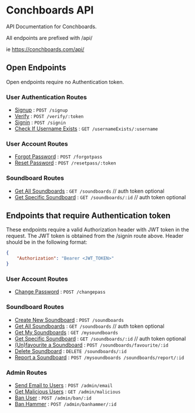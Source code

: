 # Conchboards API

API Documentation for Conchboards.

All endpoints are prefixed with <hostname>/api/

ie https://conchboards.com/api/

## Open Endpoints

Open endpoints require no Authentication token.

### User Authentication Routes

* [Signup](auth/signup.md) : `POST /signup`
* [Verify](auth/verify.md) : `POST /verify/:token`
* [Signin](auth/signin.md) : `POST /signin`
* [Check If Username Exists](auth/check-username.md) : `GET /usernameExists/:username`

### User Account Routes

* [Forgot Password](account/forgot-pass.md) : `POST /forgotpass`
* [Reset Password](account/reset-pass.md) : `POST /resetpass/:token`

### Soundboard Routes

* [Get All Soundboards](soundboards/get-all.md) : `GET /soundboards` // auth token optional
* [Get Specific Soundboard](soundboards/get-specific.md) : `GET /soundboards/:id` // auth token optional

## Endpoints that require Authentication token

These endpoints require a valid Authorization header with JWT token in the request. 
The JWT token is obtained from the /signin route above.
Header should be in the following format:

```json
{
    "Authorization": "Bearer <JWT_TOKEN>"
}
```
### User Account Routes

* [Change Password](account/change-pass.md) : `POST /changepass`

### Soundboard Routes

* [Create New Soundboard](soundboards/new.md) : `POST /soundboards`
* [Get All Soundboards](soundboards/get-all.md) : `GET /soundboards` // auth token optional
* [Get My Soundboards](soundboards/get-mysoundboards.md) : `GET /mysoundboards`
* [Get Specific Soundboard](soundboards/get-specific.md) : `GET /soundboards/:id` // auth token optional
* [(Un)favourite a Soundboard](soundboards/favourite.md) : `POST /soundboards/favourite/:id`
* [Delete Soundboard](soundboards/delete-specific.md) : `DELETE /soundboards/:id`
* [Report a Soundboard](soundboards/report.md) : `POST /mysoundboards /soundboards/report/:id`

### Admin Routes
* [Send Email to Users](admin/send-mail.md) : `POST /admin/email`
* [Get Malicious Users](admin/get-malicious.md) : `GET /admin/malicious`
* [Ban User](admin/ban-user.md) : `POST /admin/ban/:id`
* [Ban Hammer](admin/ban-hammer.md) : `POST /admin/banhammer/:id`

